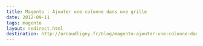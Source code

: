 ```yaml
---
title: Magento : Ajouter une colonne dans une grille
date: 2012-09-11
tags: magento
layout: redirect.html
destination: http://arnaudligny.fr/blog/magento-ajouter-une-colonne-dans-une-grille/
---
```

